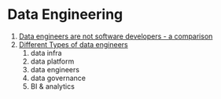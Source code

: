 # Data Engineering

1. [Data engineers are not software developers - a comparison](https://betterprogramming.pub/data-engineering-is-not-software-engineering-af81eb8d3949)
2. [Different Types of data engineers](https://medium.com/coriers/different-types-of-data-engineering-teams-6a1056986d3)
   1. data infra
   2. data platform
   3. data engineers
   4. data governance
   5. BI & analytics

